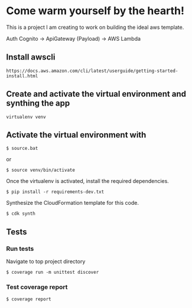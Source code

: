 
# Come warm yourself by the hearth!

This is a project I am creating to work on building the ideal aws template.

Auth Cognito -> ApiGateway (Payload) -> AWS Lambda

## Install awscli
```
https://docs.aws.amazon.com/cli/latest/userguide/getting-started-install.html
```

## Create and activate the virtual environment and synthing the app

```
virtualenv venv

```
## Activate the virtual environment with
```
$ source.bat
```
or 
```
$ source venv/bin/activate
```

Once the virtualenv is activated, install the required dependencies.
```
$ pip install -r requirements-dev.txt
```

Synthesize the CloudFormation template for this code.
```
$ cdk synth
```

## Tests

### Run tests
Navigate to top project directory
```
$ coverage run -m unittest discover
```

### Test coverage report
```
$ coverage report
```